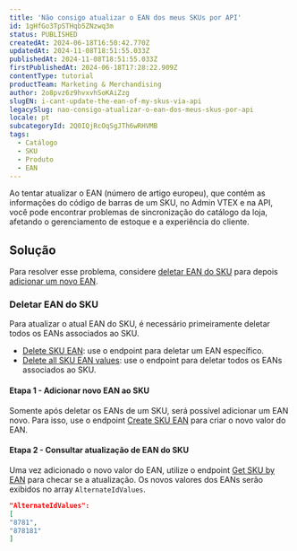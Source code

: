 ```yaml
---
title: 'Não consigo atualizar o EAN dos meus SKUs por API'
id: 1gHfGo3TpSTHqb5ZNzwq3m
status: PUBLISHED
createdAt: 2024-06-18T16:50:42.770Z
updatedAt: 2024-11-08T18:51:55.033Z
publishedAt: 2024-11-08T18:51:55.033Z
firstPublishedAt: 2024-06-18T17:28:22.909Z
contentType: tutorial
productTeam: Marketing & Merchandising
author: 2o8pvz6z9hvxvhSoKAiZzg
slugEN: i-cant-update-the-ean-of-my-skus-via-api
legacySlug: nao-consigo-atualizar-o-ean-dos-meus-skus-por-api
locale: pt
subcategoryId: 2Q0IQjRcOqSgJTh6wRHVMB
tags:
  - Catálogo
  - SKU
  - Produto
  - EAN
---
```


Ao tentar atualizar o EAN (número de artigo europeu), que contém as informações do código de barras de um SKU, no Admin VTEX e na API, você pode encontrar problemas de sincronização do catálogo da loja, afetando o gerenciamento de estoque e a experiência do cliente.

## Solução

Para resolver esse problema, considere [deletar EAN do SKU](#deletar-ean-do-sku) para depois [adicionar um novo EAN](#etapa-1-adicionar-novo-ean-ao-sku).

### Deletar EAN do SKU

Para atualizar o atual EAN do SKU, é necessário primeiramente deletar todos os EANs associados ao SKU. 

- [Delete SKU EAN](https://developers.vtex.com/docs/api-reference/catalog-api#delete-/api/catalog/pvt/stockkeepingunit/-skuId-/ean/-ean-): use o endpoint para deletar um EAN específico.
- [Delete all SKU EAN values](https://developers.vtex.com/docs/api-reference/catalog-api#delete-/api/catalog/pvt/stockkeepingunit/-skuId-/ean): use o endpoint para deletar todos os EANs associados ao SKU.

#### Etapa 1 - Adicionar novo EAN ao SKU

Somente após deletar os EANs de um SKU, será possível adicionar um EAN novo. Para isso, use o endpoint [Create SKU EAN](https://developers.vtex.com/docs/api-reference/catalog-api#post-/api/catalog/pvt/stockkeepingunit/-skuId-/ean/-ean-) para criar o novo valor do EAN.

#### Etapa 2 - Consultar atualização de EAN do SKU

Uma vez adicionado o novo valor do EAN, utilize o endpoint [Get SKU by EAN](https://developers.vtex.com/docs/api-reference/catalog-api#get-/api/catalog_system/pvt/sku/stockkeepingunitbyean/-ean-) para checar se a atualização. Os novos valores dos EANs serão exibidos no array `AlternateIdValues`.

```json
"AlternateIdValues":
[
"8781",
"878181"
]
```

